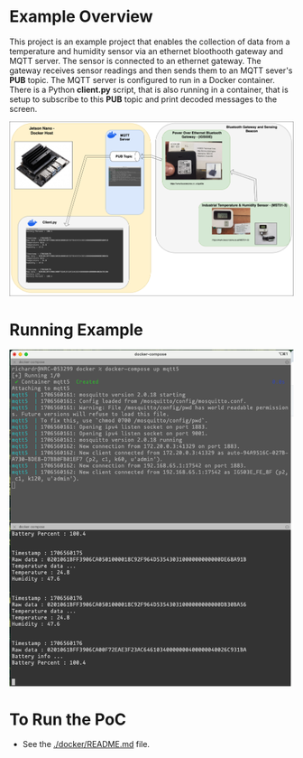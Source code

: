 # Example Overview
This project is an example project that enables the collection of data from a temperature and humidity sensor via an ethernet bloothooth gateway and MQTT server.
The sensor is connected to an ethernet gateway. The gateway receives sensor readings and then sends them to an MQTT sever's <b>PUB</b> topic. The MQTT server is configured to run in a Docker container.
There is a Python <b>client.py</b> script, that is also running in a container, that is setup to subscribe to this <b>PUB</b> topic and print decoded messages to the screen.

![alt BeaconTest](https://github.com/redsofa/beacon_test/blob/main/beacon_test.png)


# Running Example

![alt Intro](https://github.com/redsofa/beacon_test/blob/aarch64/intro.png)

# To Run the PoC

* See the [./docker/README.md](./docker/README.md) file.

